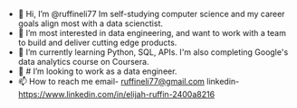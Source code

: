 - 👋 Hi, I’m @ruffineli77 Im self-studying computer science and my career goals align most with a data scienctist.
- 👀 I’m most interested in data engineering, and want to work with a team to build and deliver cutting edge products.
- 🌱 I’m currently learning Python, SQL, APIs. I'm also completing Google's data analytics course on Coursera.
- 💞️ # I’m looking to work as a data engineer. 
- 📫 How to reach me email- ruffineli77@gmail.com linkedin- https://www.linkedin.com/in/elijah-ruffin-2400a8216

<!---
ruffineli77/ruffineli77 is a ✨ special ✨ repository because its `README.md` (this file) appears on your GitHub profile.
You can click the Preview link to take a look at your changes.
--->
